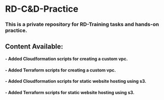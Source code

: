# RD-C&D-Practice
### This is a private repository for RD-Training tasks and hands-on practice.
## Content Available:
#### - Added Cloudformation scripts for creating a custom vpc.
#### - Added Terraform scripts for creating a custom vpc.
#### - Added Cloudformation scripts for static website hosting using s3.
#### - Added Terraform scripts for static website hosting using s3.
